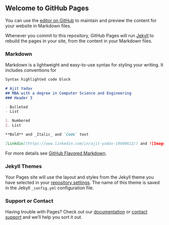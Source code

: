 ## Welcome to GitHub Pages

You can use the [editor on GitHub](https://github.com/ajityadav83/ajityadav83.github.io/edit/master/index.md) to maintain and preview the content for your website in Markdown files.

Whenever you commit to this repository, GitHub Pages will run [Jekyll](https://jekyllrb.com/) to rebuild the pages in your site, from the content in your Markdown files.

### Markdown

Markdown is a lightweight and easy-to-use syntax for styling your writing. It includes conventions for

```markdown
Syntax highlighted code block

# Ajit Yadav
## MBA with a degree in Computer Science and Engineering
### Header 3

- Bulleted
- List

1. Numbered
2. List

**Bold** and _Italic_ and `Code` text

[Linkdin](https://www.linkedin.com/in/ajit-yadav-19400622/) and ![Image](https://www.linkedin.com/in/ajit-yadav-19400622/edit/topcard/)
```

For more details see [GitHub Flavored Markdown](https://guides.github.com/features/mastering-markdown/).

### Jekyll Themes

Your Pages site will use the layout and styles from the Jekyll theme you have selected in your [repository settings](https://github.com/ajityadav83/ajityadav83.github.io/settings). The name of this theme is saved in the Jekyll `_config.yml` configuration file.

### Support or Contact

Having trouble with Pages? Check out our [documentation](https://help.github.com/categories/github-pages-basics/) or [contact support](https://github.com/contact) and we’ll help you sort it out.
